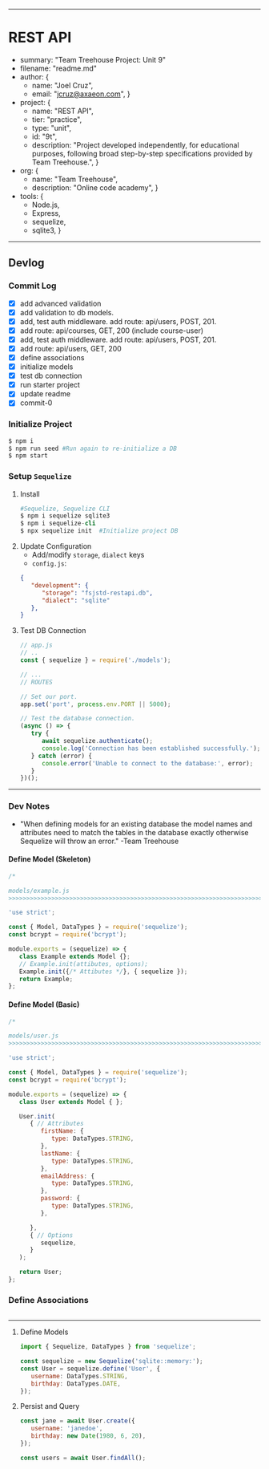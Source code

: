 

----------------------------------------------------------------------------------------------------
# REST API
- summary: "Team Treehouse Project: Unit 9"
- filename: "readme.md"
- author: {
   - name: "Joel Cruz",
   - email: "jcruz@axaeon.com", }
- project: {
   - name: "REST API",
   - tier: "practice",
   - type: "unit",
   - id: "9t",
   - description: "Project developed independently, for educational purposes, following broad step-by-step specifications provided by Team Treehouse.", }
- org: {
   - name: "Team Treehouse",
   - description: "Online code academy", }
- tools: {
   - Node.js,
   - Express,
	- sequelize,
	- sqlite3, }



----------------------------------------------------------------------------------------------------
## Devlog

### Commit Log
- [x] add advanced validation
- [x] add validation to db models.
- [x] add, test auth middleware. add route: api/users, POST, 201.
- [x] add route: api/courses, GET, 200 (include course-user)
- [x] add, test auth middleware. add route: api/users, POST, 201.
- [x] add route: api/users, GET, 200
- [x] define associations
- [x] initialize models
- [x] test db connection
- [x] run starter project
- [x] update readme
- [x] commit-0

### Initialize Project
```s
$ npm i
$ npm run seed #Run again to re-initialize a DB
$ npm start
```

### Setup `Sequelize`
1. Install
   ```s
   #Sequelize, Sequelize CLI 
   $ npm i sequelize sqlite3
   $ npm i sequelize-cli
   $ npx sequelize init  #Initialize project DB
   ```
1. Update Configuration
   - Add/modify `storage`, `dialect` keys
   - `config.js`:
   ```json
   {
      "development": {
         "storage": "fsjstd-restapi.db",
         "dialect": "sqlite"
      },
   }
   ```
1. Test DB Connection
   ```javascript
   // app.js
   // ..
   const { sequelize } = require('./models');

   // ...
   // ROUTES

   // Set our port.
   app.set('port', process.env.PORT || 5000);

   // Test the database connection.
   (async () => {
      try {
         await sequelize.authenticate();
         console.log('Connection has been established successfully.');
      } catch (error) {
         console.error('Unable to connect to the database:', error);
      }
   })();
   ```



----------------------------------------------------------------------------------------------------
### Dev Notes
- "When defining models for an existing database the model names and attributes need to match the tables in the database exactly otherwise Sequelize will throw an error." -Team Treehouse

#### Define Model (Skeleton)
```javascript
/* 

models/example.js
>>>>>>>>>>>>>>>>>>>>>>>>>>>>>>>>>>>>>>>>>>>>>>>>>>>>>>>>>>>>>>>>>>>>>>>>>>>>>>>>>>>>>>>>>>>>>>>>>>*/

'use strict';

const { Model, DataTypes } = require('sequelize');
const bcrypt = require('bcrypt');

module.exports = (sequelize) => {
   class Example extends Model {};
   // Example.init(attibutes, options);
   Example.init({/* Attibutes */}, { sequelize });
   return Example;
};
```

#### Define Model (Basic)
```javascript
/*

models/user.js
>>>>>>>>>>>>>>>>>>>>>>>>>>>>>>>>>>>>>>>>>>>>>>>>>>>>>>>>>>>>>>>>>>>>>>>>>>>>>>>>>>>>>>>>>>>>>>>>>>*/

'use strict';

const { Model, DataTypes } = require('sequelize');
const bcrypt = require('bcrypt');

module.exports = (sequelize) => {
   class User extends Model { };

   User.init(
      { // Attributes
         firstName: {
            type: DataTypes.STRING,
         },
         lastName: {
            type: DataTypes.STRING,
         },
         emailAddress: {
            type: DataTypes.STRING,
         },
         password: {
            type: DataTypes.STRING,
         },

      },
      { // Options
         sequelize,
      }
   );

   return User;
};
```



### Define Associations
```javascript

```







---
1. Define Models
   ```javascript
   import { Sequelize, DataTypes } from 'sequelize';

   const sequelize = new Sequelize('sqlite::memory:');
   const User = sequelize.define('User', {
      username: DataTypes.STRING,
      birthday: DataTypes.DATE,
   });
   ```
1. Persist and Query
   ```javascript
   const jane = await User.create({
      username: 'janedoe',
      birthday: new Date(1980, 6, 20),
   });

   const users = await User.findAll();
   ```